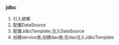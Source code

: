 ### jdbc
1. 引入依赖
2. 配置DataSource
3. 配置JdbcTemplate,注入DataSource
4. 创建service类,创建dao类,在dao注入JdbcTemplate
